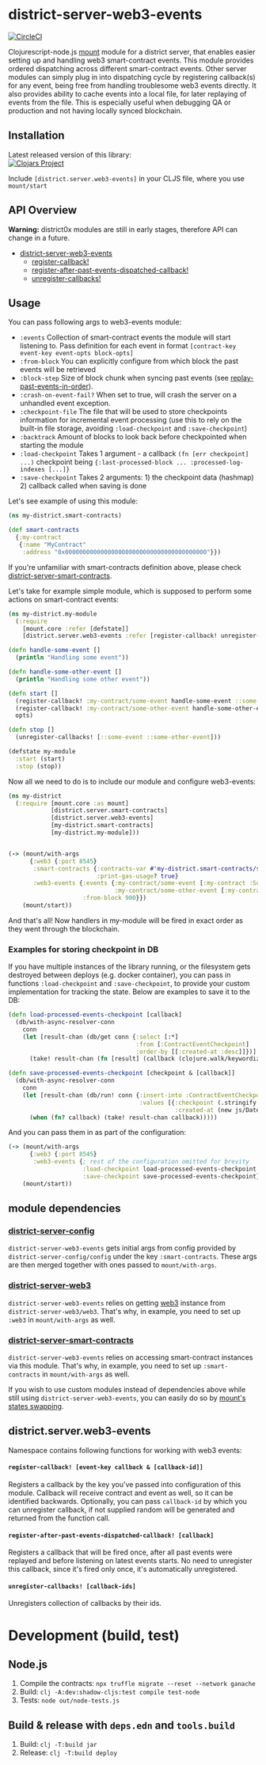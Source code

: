 # district-server-web3-events

[![CircleCI](https://circleci.com/gh/district0x/district-server-web3-events.svg?style=svg)](https://circleci.com/gh/district0x/district-server-web3-events)

Clojurescript-node.js [mount](https://github.com/tolitius/mount) module for a district server, that enables easier setting up and handling web3 smart-contract events.
This module provides ordered dispatching across different smart-contract events. Other server modules can simply plug in into
dispatching cycle by registering callback(s) for any event, being free from handling troublesome web3 events directly.
It also provides ability to cache events into a local file, for later replaying of events from the file. This is especially
useful when debugging QA or production and not having locally synced blockchain.

## Installation
Latest released version of this library: <br>
[![Clojars Project](https://img.shields.io/clojars/v/district0x/district-server-web3-events.svg)](https://clojars.org/district0x/district-server-web3-events)

Include `[district.server.web3-events]` in your CLJS file, where you use `mount/start`

## API Overview

**Warning:** district0x modules are still in early stages, therefore API can change in a future.

- [district-server-web3-events](#districtserverweb3-events)
  - [register-callback!](#register-callback)
  - [register-after-past-events-dispatched-callback!](#register-after-past-events-dispatched-callback)
  - [unregister-callbacks!](#unregister-callbacks)

## Usage
You can pass following args to web3-events module:
* `:events` Collection of smart-contract events the module will start listening to. Pass definition for each event in format
`[contract-key event-key event-opts block-opts]`
* `:from-block` You can explicitly configure from which block the past events will be retrieved
* `:block-step` Size of block chunk when syncing past events (see [replay-past-events-in-order](https://github.com/district0x/district-server-smart-contracts#replay-past-events-in-order)).
* `:crash-on-event-fail?` When set to true, will crash the server on a unhandled event exception.
* `:checkpoint-file` The file that will be used to store checkpoints information for incremental event processing (use this to rely on the built-in file storage, avoiding `:load-checkpoint` and `:save-checkpoint`)
* `:backtrack` Amount of blocks to look back before checkpointed when starting the module
* `:load-checkpoint` Takes 1 argument - a callback `(fn [err checkpoint] ...)` checkpoint being `{:last-processed-block ... :processed-log-indexes [...]}`
* `:save-checkpoint` Takes 2 arguments: 1) the checkpoint data (hashmap) 2) callback called when saving is done


Let's see example of using this module:
```clojure
(ns my-district.smart-contracts)

(def smart-contracts
  {:my-contract
   {:name "MyContract"
    :address "0x0000000000000000000000000000000000000000"}})
```

If you're unfamiliar with smart-contracts definition above, please check [district-server-smart-contracts](https://github.com/district0x/district-server-smart-contracts).

Let's take for example simple module, which is supposed to perform some actions on smart-contract events:

```clojure
(ns my-district.my-module
  (:require
    [mount.core :refer [defstate]]
    [district.server.web3-events :refer [register-callback! unregister-callbacks!]]))

(defn handle-some-event []
  (println "Handling some event"))

(defn handle-some-other-event []
  (println "Handling some other event"))

(defn start []
  (register-callback! :my-contract/some-event handle-some-event ::some-event)
  (register-callback! :my-contract/some-other-event handle-some-other-event ::some-other-event)
  opts)

(defn stop []
  (unregister-callbacks! [::some-event ::some-other-event]))

(defstate my-module
  :start (start)
  :stop (stop))
```

Now all we need to do is to include our module and configure web3-events:

```clojure
(ns my-district
  (:require [mount.core :as mount]
            [district.server.smart-contracts]
            [district.server.web3-events]
            [my-district.smart-contracts]
            [my-district.my-module]))


(-> (mount/with-args
      {:web3 {:port 8545}
       :smart-contracts {:contracts-var #'my-district.smart-contracts/smart-contracts
                         :print-gas-usage? true}
       :web3-events {:events {:my-contract/some-event [:my-contract :SomeEvent]
                              :my-contract/some-other-event [:my-contract :SomeOtherEvent]}
                     :from-block 900}})
    (mount/start))

```

And that's all! Now handlers in my-module will be fired in exact order as they went through the blockchain.

### Examples for storing checkpoint in DB

If you have multiple instances of the library running, or the filesystem gets destroyed between deploys (e.g. docker container), you can pass in functions `:load-checkpoint` and `:save-checkpoint`,
to provide your custom implementation for tracking the state. Below are examples to save it to the DB:

```clojure
(defn load-processed-events-checkpoint [callback]
  (db/with-async-resolver-conn
    conn
    (let [result-chan (db/get conn {:select [:*]
                                    :from [:ContractEventCheckpoint]
                                    :order-by [[:created-at :desc]]})]
      (take! result-chan (fn [result] (callback (clojure.walk/keywordize-keys (get result :checkpoint))))))))

(defn save-processed-events-checkpoint [checkpoint & [callback]]
  (db/with-async-resolver-conn
    conn
    (let [result-chan (db/run! conn {:insert-into :ContractEventCheckpoint
                                     :values [{:checkpoint (.stringify js/JSON (clj->js checkpoint))
                                               :created-at (new js/Date)}]} )]
      (when (fn? callback) (take! result-chan callback)))))
```

And you can pass them in as part of the configuration:
```clojure
(-> (mount/with-args
      {:web3 {:port 8545}
       :web3-events {; rest of the configuration omitted for brevity
                     :load-checkpoint load-processed-events-checkpoint
                     :save-checkpoint save-processed-events-checkpoint}})
    (mount/start))
```

## module dependencies

### [district-server-config](https://github.com/district0x/district-server-config)
`district-server-web3-events` gets initial args from config provided by `district-server-config/config` under the key `:smart-contracts`. These args are then merged together with ones passed to `mount/with-args`.

### [district-server-web3](https://github.com/district0x/district-server-web3)
`district-server-web3-events` relies on getting [web3](https://github.com/ethereum/web3.js) instance from `district-server-web3/web3`. That's why, in example, you need to set up `:web3` in `mount/with-args` as well.

### [district-server-smart-contracts](https://github.com/district0x/district-server-smart-contracts)
`district-server-web3-events` relies on accessing smart-contract instances via this module. That's why, in example, you need to set up `:smart-contracts` in `mount/with-args` as well.

If you wish to use custom modules instead of dependencies above while still using `district-server-web3-events`, you can easily do so by [mount's states swapping](https://github.com/tolitius/mount#swapping-states-with-states).

## district.server.web3-events
Namespace contains following functions for working with web3 events:
#### <a name="register-callback">`register-callback! [event-key callback & [callback-id]]`
Registers a callback by the key you've passed into configuration of this module. Callback will receive contract and event
as well, so it can be identified backwards. Optionally, you can pass `callback-id` by which you can unregister callback,
if not supplied random will be generated and returned from the function call.

#### <a name="register-after-past-events-dispatched-callback">`register-after-past-events-dispatched-callback! [callback]`
Registers a callback that will be fired once, after all past events were replayed and before listening on latest events starts.
No need to unregister this callback, since it's fired only once, it's automatically unregistered.

#### <a name="unregister-callback">`unregister-callbacks! [callback-ids]`
Unregisters collection of callbacks by their ids.

# Development (build, test)

## Node.js

1. Compile the contracts: `npx truffle migrate --reset --network ganache`
2. Build: `clj -A:dev:shadow-cljs:test compile test-node`
3. Tests: `node out/node-tests.js`

## Build & release with `deps.edn` and `tools.build`

1. Build: `clj -T:build jar`
2. Release: `clj -T:build deploy`

